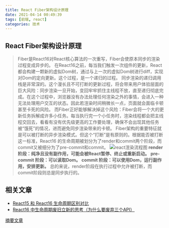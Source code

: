 ```yaml
---
title: React Fiber架构设计原理
date: 2021-04-14 00:49:39
tags: [前端, react]
categories: 技术
---
```




## React Fiber架构设计原理


> Fiber是React16对React核心算法的一次重写，Fiber会使原本同步的渲染过程变成异步的。
在React16之前，每当我们触发一次组件的更新，React都会构建一颗新的虚拟Dom树，通过与上一次的虚拟Dom树进行diff，实现对Dom的定向更新。这个过程，是一个递归的过程。
同步渲染的递归调用栈是非常深的。这个漫长且不可打断的更新过程，将会带来用户体验层面的巨大风险：同步渲染一旦开始，变回牢牢抓住主线程不放，直至递归彻底完成。在这个过程中，浏览器没有办法处理任何渲染之外的事情，会进入一种无法处理用户交互的状态。因此若渲染时间稍微长一点，页面就会面临卡顿甚至卡死的风险。
而Fiber正好能够解决掉这个风险：Fiber会将一个大的更新任务拆解成许多小任务。每当执行完一个小任务时，渲染线程都会把主线程交回去，看看有没有优先级更高的工作要处理，确保不会出现其他任务被“饿死”的情况，进而避免同步渲染带来的卡顿。
Fiber架构的重要特征就是可以被打断的异步渲染模式。但这个“打断”是有原则的。根据能否被打断这一标准，React16 的生命周期被划分为了render和commit两个阶段，而commit又被细分为了pre-commit和commit。
![react渲染流程图](https://img-blog.csdnimg.cn/20210130165157234.png?x-oss-process=image/watermark,type_ZmFuZ3poZW5naGVpdGk,shadow_10,text_aHR0cHM6Ly9ibG9nLmNzZG4ubmV0L3FxXzI0NzE5MzQ5,size_16,color_FFFFFF,t_70)
**render 阶段：纯净且没有副作用，可能会被React暂停、终止或重新启动。**
**pre-commit 阶段：可以读取Dom。**
**commit 阶段：可以使用Dom，运行副作用，安排更新。**
总的来说，render阶段在执行过程中允许被打断，而commit阶段则总是同步执行的。


## 相关文章
- [React15 和 React16 生命周期区别对比](http://42.192.139.254:7777/2021/04/14/React15%20%E5%92%8C%20React16%20%E7%94%9F%E5%91%BD%E5%91%A8%E6%9C%9F%E5%8C%BA%E5%88%AB%E5%AF%B9%E6%AF%94/)
- [React16 中生命周期废旧立新的思考（为什么要废弃三个API）](http://42.192.139.254:7777/2021/04/14/React16%20%E4%B8%AD%E7%94%9F%E5%91%BD%E5%91%A8%E6%9C%9F%E5%BA%9F%E6%97%A7%E7%AB%8B%E6%96%B0%E7%9A%84%E6%80%9D%E8%80%83%EF%BC%88%E4%B8%BA%E4%BB%80%E4%B9%88%E8%A6%81%E5%BA%9F%E5%BC%83%E4%B8%89%E4%B8%AAAPI%EF%BC%89/)


[摘要文章](https://blog.csdn.net/qq_24719349/article/details/113397110?utm_medium=distribute.pc_relevant_t0.none-task-blog-2%7Edefault%7EBlogCommendFromMachineLearnPai2%7Edefault-1.control&dist_request_id=&depth_1-utm_source=distribute.pc_relevant_t0.none-task-blog-2%7Edefault%7EBlogCommendFromMachineLearnPai2%7Edefault-1.control)


